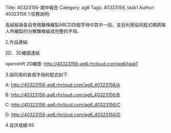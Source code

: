 Title: 40323156-期中報告
Category: ag6
Tags: 40323156, task1
Author: 40323156
1.任務說明:

各組組員各自使用鍊條繪製ABCD四個字母中其中一段，並且利用協同程式碼將每人所繪製的分散鍊條組成完整的字母。


2.作品連結:

2D、3D繪圖連結

openshift 2D繪圖:
 <a href="http://40323156-ag6.rhcloud.com/ag6/task1">http://40323156-ag6.rhcloud.com/ag6/task1


3.協同用的各個字母的程式如下

A:
<a href="http://40323156-ag6.rhcloud.com/ag6_40323156/A">http://40323156-ag6.rhcloud.com/ag6_40323156/A

B:
<a href="http://40323156-ag6.rhcloud.com/ag6_40323156/B">http://40323156-ag6.rhcloud.com/ag6_40323156/B

C:
<a href="http://40323156-ag6.rhcloud.com/ag6_40323156/C">http://40323156-ag6.rhcloud.com/ag6_40323156/C

D:
<a href="http://40323156-ag6.rhcloud.com/ag6_40323156/D">http://40323156-ag6.rhcloud.com/ag6_40323156/D


4.自評成績:65


